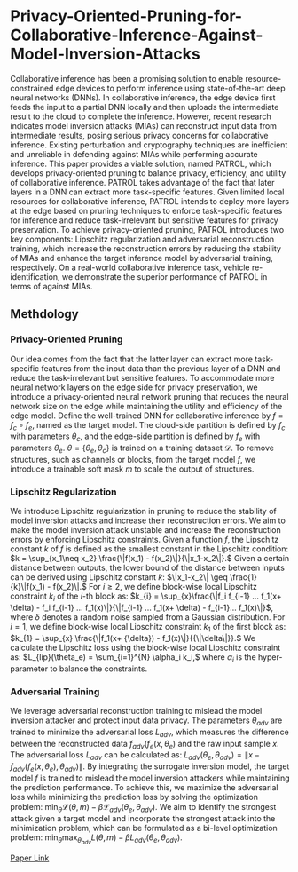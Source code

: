 # Privacy-Oriented-Pruning-for-Collaborative-Inference-Against-Model-Inversion-Attacks
Collaborative inference has been a promising solution to enable resource-constrained edge devices to perform inference using state-of-the-art deep neural networks (DNNs). In collaborative inference, the edge device first feeds the input to
a partial DNN locally and then uploads the intermediate result to the cloud to complete the inference. However, recent research indicates model inversion attacks (MIAs) can reconstruct input data from intermediate results, posing serious privacy concerns
for collaborative inference. Existing perturbation and cryptography techniques are inefficient and unreliable in defending against MIAs while performing accurate inference. This paper provides a viable solution, named PATROL, which develops privacy-oriented
pruning to balance privacy, efficiency, and utility of collaborative inference. PATROL takes advantage of the fact that later layers in a DNN can extract more task-specific features. Given limited local resources for collaborative inference, PATROL intends to deploy
more layers at the edge based on pruning techniques to enforce task-specific features for inference and reduce task-irrelevant but sensitive features for privacy preservation. To achieve privacy-oriented pruning, PATROL introduces two key components:
Lipschitz regularization and adversarial reconstruction training, which increase the reconstruction errors by reducing the stability of MIAs and enhance the target inference model by adversarial training, respectively. On a real-world collaborative inference
task, vehicle re-identification, we demonstrate the superior performance of PATROL in terms of against MIAs.
## Methdology
### Privacy-Oriented Pruning
Our idea comes from the fact that the latter layer can extract more task-specific features from the input data than the previous layer of a DNN and reduce the task-irrelevant but sensitive features. To accommodate more neural network layers on the edge side for privacy
preservation, we introduce a privacy-oriented neural network pruning that reduces the neural network size on the edge while maintaining the utility and efficiency of the edge model. Define the well-trained DNN for collaborative inference
by $f=f_c\circ f_e$, named as the target model. The cloud-side partition is defined by $f_c$ with parameters $\theta_c$, and the edge-side partition is defined by $f_e$ with parameters $\theta_e$. 
$\theta = \{\theta_e, \theta_c\}$ is trained on a training dataset $\mathcal{D}$. To remove structures, such as channels or blocks, from the target model $f$, we introduce a trainable soft mask $m$ to scale the output of structures.
### Lipschitz Regularization
We introduce Lipschitz regularization in pruning to reduce the stability of model inversion attacks and increase their reconstruction errors. We aim to make the model inversion attack unstable and increase the reconstruction errors by enforcing Lipschitz constraints. 
Given a function $f$, the Lipschitz constant $k$ of $f$ is defined as the smallest constant in the Lipschitz condition:
$k = \sup_{x_1\neq x_2} \frac{\|f(x_1) - f(x_2)\|}{\|x_1-x_2\|}.$
Given a certain distance between outputs, the lower bound of the distance between inputs can be derived using Lipschitz constant $k$: $\|x_1-x_2\| \geq \frac{1}{k}\|f(x_1) - f(x_2)\|.$
For $i\geq 2$, we define block-wise local Lipschitz constraint $k_i$ of the $i$-th block as:
$k_{i} = \sup_{x}\frac{\|f_i f_{i-1} ... f_1(x+ \delta) - f_i f_{i-1} ... f_1(x)\|}{\|f_{i-1} ... f_1(x+ \delta) - f_{i-1}... f_1(x)\|}$, where $\delta$ denotes a random noise sampled from a Gaussian distribution. For $i=1$, we define block-wise local Lipschitz constraint $k_1$ of the first block as:
$k_{1} = \sup_{x} \frac{\|f_1(x+ {\delta}) - f_1(x)\|}{{\|\delta\|}}.$ 
We calculate the Lipschitz loss using the block-wise local Lipschitz constraint as: $L_{lip}(\theta_e) = \sum_{i=1}^{N} \alpha_i k_i,$ where $\alpha_i$ is the hyper-parameter to balance the constraints.
### Adversarial Training
We leverage adversarial reconstruction training to mislead the model inversion attacker and protect input data privacy. The parameters $\theta_{adv}$ are trained to minimize the adversarial loss $L_{adv}$, which measures the difference between the reconstructed data $f_{adv}(f_e(x, \theta_e)$ and the raw input sample $x$. The adversarial loss $L_{adv}$ can be calculated as: $L_{adv}(\theta_e, \theta_{adv}) = \|x - f_{adv}(f_e(x, \theta_e), \theta_{adv})\|.$ 
By integrating the surrogate inversion model, the target model $f$ is trained to mislead the model inversion attackers while maintaining the prediction performance. To achieve this, we maximize the adversarial loss while minimizing the prediction loss by solving the optimization problem:
$\min_{\theta} \mathcal{L}(\theta, m) - \beta\mathcal{L}_{adv}(\theta_e, \theta_{adv}).$
We aim to identify the strongest attack given a target model and incorporate the strongest attack into the minimization problem, which can be formulated as a bi-level optimization problem:
$\min_{\theta} \max_{\theta_{adv}} L(\theta, m) - \beta L_{adv}(\theta_e, \theta_{adv}).$

[Paper Link](https://arxiv.org/abs/2307.10981)
